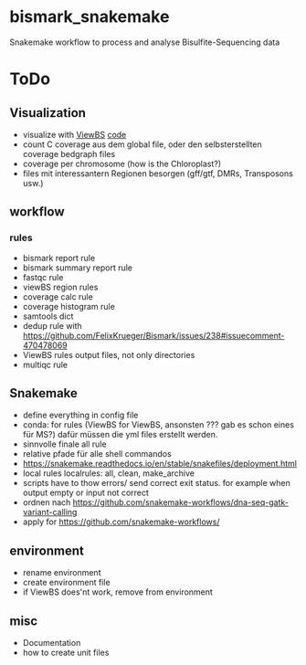 # bismark_snakemake
Snakemake workflow to process and analyse Bisulfite-Sequencing data 



# ToDo

## Visualization
- visualize with [ViewBS](https://academic.oup.com/bioinformatics/article/34/4/708/4566176) [code](https://github.com/xie186/ViewBS)
- count C coverage aus dem global file, oder den selbsterstellten coverage bedgraph files
- coverage per chromosome (how is the Chloroplast?)
- files mit interessantern Regionen besorgen (gff/gtf, DMRs,  Transposons usw.)

## workflow


### rules
- bismark report rule
- bismark summary report rule
- fastqc rule
- viewBS region rules
- coverage calc rule
- coverage histogram rule
- samtools dict
- dedup rule with https://github.com/FelixKrueger/Bismark/issues/238#issuecomment-470478069
- ViewBS rules output files, not only directories
- multiqc rule

## Snakemake
- define everything  in config file
- conda: for rules (ViewBS for ViewBS, ansonsten ??? gab es schon eines für MS?) dafür müssen die yml files erstellt werden.
- sinnvolle finale all rule
- relative pfade für alle shell commandos
- https://snakemake.readthedocs.io/en/stable/snakefiles/deployment.html
- local rules localrules: all, clean, make_archive
- scripts have to thow errors/ send correct exit status. for example when output empty or input not correct
- ordnen nach https://github.com/snakemake-workflows/dna-seq-gatk-variant-calling
- apply for https://github.com/snakemake-workflows/

## environment
- rename environment
- create environment file
- if ViewBS does'nt work, remove from environment

## misc
- Documentation
- how to create unit files

